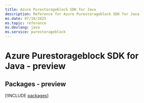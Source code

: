 ```yaml
---
title: Azure Purestorageblock SDK for Java
description: Reference for Azure Purestorageblock SDK for Java
ms.date: 07/18/2025
ms.topic: reference
ms.devlang: java
ms.service: purestorageblock
---
```

# Azure Purestorageblock SDK for Java - preview
## Packages - preview
[!INCLUDE [packages](purestorageblock-index.md)]